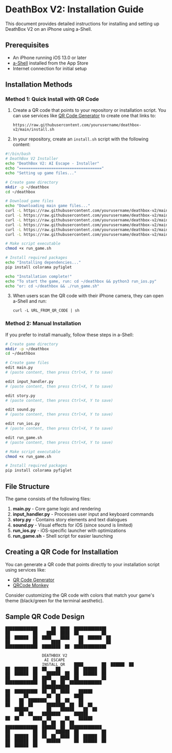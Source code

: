 # DeathBox V2: Installation Guide

This document provides detailed instructions for installing and setting up DeathBox V2 on an iPhone using a-Shell.

## Prerequisites

- An iPhone running iOS 13.0 or later
- [a-Shell](https://apps.apple.com/us/app/a-shell/id1473805438) installed from the App Store
- Internet connection for initial setup

## Installation Methods

### Method 1: Quick Install with QR Code

1. Create a QR code that points to your repository or installation script. You can use services like [QR Code Generator](https://www.qr-code-generator.com/) to create one that links to:
   ```
   https://raw.githubusercontent.com/yourusername/deathbox-v2/main/install.sh
   ```

2. In your repository, create an `install.sh` script with the following content:

```bash
#!/bin/bash
# DeathBox V2 Installer
echo "DeathBox V2: AI Escape - Installer"
echo "===================================="
echo "Setting up game files..."

# Create game directory
mkdir -p ~/deathbox
cd ~/deathbox

# Download game files
echo "Downloading main game files..."
curl -L https://raw.githubusercontent.com/yourusername/deathbox-v2/main/main.py -o main.py
curl -L https://raw.githubusercontent.com/yourusername/deathbox-v2/main/input_handler.py -o input_handler.py
curl -L https://raw.githubusercontent.com/yourusername/deathbox-v2/main/story.py -o story.py
curl -L https://raw.githubusercontent.com/yourusername/deathbox-v2/main/sound.py -o sound.py
curl -L https://raw.githubusercontent.com/yourusername/deathbox-v2/main/run_ios.py -o run_ios.py
curl -L https://raw.githubusercontent.com/yourusername/deathbox-v2/main/run_game.sh -o run_game.sh

# Make script executable
chmod +x run_game.sh

# Install required packages
echo "Installing dependencies..."
pip install colorama pyfiglet

echo "Installation complete!"
echo "To start the game, run: cd ~/deathbox && python3 run_ios.py"
echo "or: cd ~/deathbox && ./run_game.sh"
```

3. When users scan the QR code with their iPhone camera, they can open a-Shell and run:
   ```
   curl -L URL_FROM_QR_CODE | sh
   ```

### Method 2: Manual Installation

If you prefer to install manually, follow these steps in a-Shell:

```bash
# Create game directory
mkdir -p ~/deathbox
cd ~/deathbox

# Create game files
edit main.py
# (paste content, then press Ctrl+X, Y to save)

edit input_handler.py
# (paste content, then press Ctrl+X, Y to save)

edit story.py
# (paste content, then press Ctrl+X, Y to save)

edit sound.py
# (paste content, then press Ctrl+X, Y to save)

edit run_ios.py
# (paste content, then press Ctrl+X, Y to save)

edit run_game.sh
# (paste content, then press Ctrl+X, Y to save)

# Make script executable
chmod +x run_game.sh

# Install required packages
pip install colorama pyfiglet
```

## File Structure

The game consists of the following files:

1. **main.py** - Core game logic and rendering
2. **input_handler.py** - Processes user input and keyboard commands
3. **story.py** - Contains story elements and text dialogues
4. **sound.py** - Visual effects for iOS (since sound is limited)
5. **run_ios.py** - iOS-specific launcher with optimizations
6. **run_game.sh** - Shell script for easier launching

## Creating a QR Code for Installation

You can generate a QR code that points directly to your installation script using services like:
- [QR Code Generator](https://www.qr-code-generator.com/)
- [QRCode Monkey](https://www.qrcode-monkey.com/)

Consider customizing the QR code with colors that match your game's theme (black/green for the terminal aesthetic).

## Sample QR Code Design

```
██████████████      ██  ████  ██████████████
██          ██    ████  ████  ██          ██
██  ██████  ██  ████    ████    ██  ██████  ██
██          ██      ████        ██          ██
██████████████  ████████  ██  ██████████████

                DEATHBOX V2
                 AI ESCAPE
                INSTALL QR    ████        ██  ██████  ██
██  ██████  ██  ██    ██      ██  ██████  ██
██  ██████  ██    ██████  ██  ██  ██████  ██
██          ██  ████    ████  ██          ██
██████████████  ██  ██  ██  ██████████████
                ████████████              
██  ██████████  ██  ██  ████    ██████    
██      ██        ██  ██      ████        
██    ██  ████████    ██  ██    ██        
██    ██  ██      ████████  ██  ██  ██    
    ██████        ██    ██████    ██  ██  
      ██  ██    ████████      ██████      
██  ██      ████  ██      ██    ██████    
                ██  ██  ██  ██            
██████████████  ██████  ██  ██████████████
██          ██  ██    ██████  ██          ██
██  ██████  ██  ██  ██  ████  ██  ██████  ██
██  ██████  ██    ██████      ██  ██████  ██
██  ██████  ██